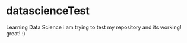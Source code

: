 # datascienceTest
Learning Data Science
i am trying to test my repository
and its working!
great!
:) 

